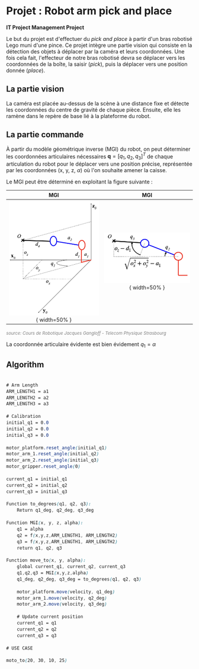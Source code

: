 # Projet : Robot arm pick and place

**IT Project Management Project**

Le but du projet est d'effectuer du *pick and place* à partir d'un bras robotisé Lego muni d'une pince. Ce projet intègre une partie vision qui consiste en la détection des objets à déplacer par la caméra et leurs coordonnées. Une fois cela fait, l'effecteur de notre bras robotisé devra se déplacer vers les coordonnées de la boîte, la saisir (*pick*), puis la déplacer vers une position donnée (*place*).

## La partie vision

La caméra est placée au-dessus de la scène à une distance fixe et détecte les coordonnées du centre de gravité de chaque pièce. Ensuite, elle les ramène dans le repère de base lié à la plateforme du robot.

## La partie commande

À partir du modèle géométrique inverse (MGI) du robot, on peut déterminer les coordonnées articulaires nécessaires $\mathbf{q} = [q_1, q_2, q_3]^T$ de chaque articulation du robot pour le déplacer vers une position précise, représentée par les coordonnées (x, y, z, $\alpha$) où l'on souhaite amener la caisse.

Le MGI peut être déterminé en exploitant la figure suivante :



| MGI | MGI |
|:------------------:|:------------------:|
| ![Description de l'image 1](mgi_1.png){ width=50% } | ![Description de l'image 2](mgi_2.png){ width=50% } |

<span style="color:gray"><small>*source: Cours de Robotique Jacques Gangloff - Telecom Physique Strasbourg*</small></span>

La coordonnée articulaire évidente est bien évidement $q_1 = \alpha$

## Algorithm

```scss

# Arm Length
ARM_LENGTH1 = a1
ARM_LENGTH2 = a2
ARM_LENGTH3 = a3

# Calibration
initial_q1 = 0.0
initial_q2 = 0.0
initial_q3 = 0.0

motor_platform.reset_angle(initial_q1)
motor_arm_1.reset_angle(initial_q2)
motor_arm_2.reset_angle(initial_q3)
motor_gripper.reset_angle(0)

current_q1 = initial_q1
current_q2 = initial_q2
current_q3 = initial_q3

Function to_degrees(q1, q2, q3):
    Return q1_deg, q2_deg, q3_deg

Function MGI(x, y, z, alpha):
    q1 = alpha
    q2 = f(x,y,z,ARM_LENGTH1, ARM_LENGTH2)
    q3 = f(x,y,z,ARM_LENGTH1, ARM_LENGTH2)
    return q1, q2, q3

Function move_to(x, y, alpha):
    global current_q1, current_q2, current_q3
    q1,q2,q3 = MGI(x,y,z,alpha)
    q1_deg, q2_deg, q3_deg = to_degrees(q1, q2, q3)

    motor_platform.move(velocity, q1_deg)
    motor_arm_1.move(velocity, q2_deg)
    motor_arm_2.move(velocity, q3_deg)

    # Update current position
    current_q1 = q1
    current_q2 = q2
    current_q3 = q3

# USE CASE

moto_to(20, 30, 10, 25)

```